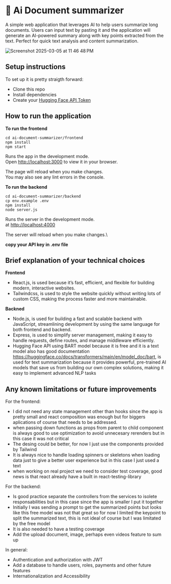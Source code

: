 # 🤖 Ai Document summarizer
A simple web application that leverages AI to help users summarize long documents. Users can input text by pasting it and the application will generate an AI-powered summary along with key points extracted from the text. Perfect for quick text analysis and content summarization.

![Screenshot 2025-03-05 at 11 46 48 PM](https://github.com/user-attachments/assets/06aa03fc-b611-42bc-8326-381493cad226)


## Setup instructions

To set up it is pretty straigth forward:

- Clone this repo
- Install dependencies
- Create your [Hugging Face API Token](https://huggingface.co/docs)

## How to run the application

**To run the frontend**
```
cd ai-document-summarizer/frontend
npm install
npm start
```
Runs the app in the development mode.\
Open [http://localhost:3000](http://localhost:3000) to view it in your browser.

The page will reload when you make changes.\
You may also see any lint errors in the console.

**To run the backend**
```
cd ai-document-summarizer/backend
cp env.example .env 
npm install
node server.js
```

Runs the server in the development mode.\
at [http://localhost:4000](http://localhost:4000)

The server will reload when you make changes.\

**copy your API key in .env file**

## Brief explanation of your technical choices

**Frontend**
- React.js, is used because it’s fast, efficient, and flexible for building modern, interactive websites.
- Tailwindcss, is used to style the website quickly without writing lots of custom CSS, making the process faster and more maintainable.

**Backned**
- Node.js, is used for building a fast and scalable backend with JavaScript, streamlining development by using the same language for both frontend and backend.
- Express, is used to simplify server management, making it easy to handle requests, define routes, and manage middleware efficiently.
- Hugging Face API using BART model because it is free and it is a text model also has good documentation https://huggingface.co/docs/transformers/main/en/model_doc/bart, is used for text summarization because it provides powerful, pre-trained AI models that save us from building our own complex solutions, making it easy to implement advanced NLP tasks

## Any known limitations or future improvements

For the frontend:
- I did not need any state management other than hooks since the app is pretty small and react composition was enough but for biggers aplications of course that needs to be addressed.
- when passing down functions as props from parent to child component is always good to use optimization to avoid unnecesary rerenders but in this case it was not critical
- The desing could be better, for now I just use the components provided by Tailwind
- It is always nice to handle loading spinners or skeletons when loading data just to give a better user experience but in this case I just used a text
- when working on real project we need to consider test coverage, good news is that react already have a built in react-testing-library

For the backend:
- Is good practice separate the controllers from the services to isolete responsabilities but in this case since the app is smaller I put it together
- Initially I was sending a prompt to get the summarized points but looks like this free model was not that great so for now I limited the keypoint to split the summarized text, this is not ideal of course but I was limitated by the free model
- It is also needed to have a testing coverage
- Add the upload document, image, perhaps even videos feature to sum up

In general:
- Authentication and authorization with JWT
- Add a database to handle users, roles, payments and other future features
- Internationalization and Accessibility 


